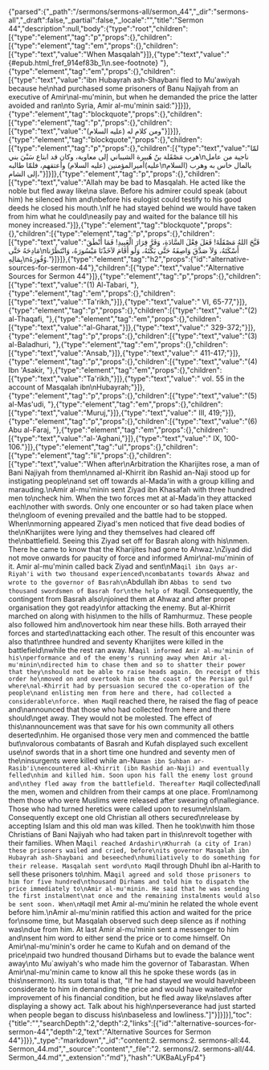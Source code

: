 {"parsed":{"_path":"/sermons/sermons-all/sermon_44","_dir":"sermons-all","_draft":false,"_partial":false,"_locale":"","title":"Sermon 44","description":null,"body":{"type":"root","children":[{"type":"element","tag":"p","props":{},"children":[{"type":"element","tag":"em","props":{},"children":[{"type":"text","value":"When Masqalah"}]},{"type":"text","value":" {#epub.html_fref_914ef83b_1\n.see-footnote} "},{"type":"element","tag":"em","props":{},"children":[{"type":"text","value":"ibn Hubayrah ash-Shaybani fled to Mu'awiyah because he\nhad purchased some prisoners of Banu Najiyah from an executive of Amir\nal-mu'minin, but when he demanded the price the latter avoided and ran\nto Syria, Amir al-mu'minin said:"}]}]},{"type":"element","tag":"blockquote","props":{},"children":[{"type":"element","tag":"p","props":{},"children":[{"type":"text","value":"ومن كلام له (عليه السلام)"}]}]},{"type":"element","tag":"blockquote","props":{},"children":[{"type":"element","tag":"p","props":{},"children":[{"type":"text","value":"لمّا هرب مَصْقَلة بنُ هُبيرة الشيباني إلى معاوية، وكان قد ابتاع سَبْيَ بني\nناجية من عامل أميرالمؤمنين (عليه السلام) وأعتقهم، فلمّا طالبه(عليه\nالسلام) بالمال خاس به وهرب إلى الشام،"}]}]},{"type":"element","tag":"p","props":{},"children":[{"type":"text","value":"Allah may be bad to Masqalah. He acted like the noble but fled away like\na slave. Before his admirer could speak (about him) he silenced him and\nbefore his eulogist could testify to his good deeds he closed his mouth.\nIf he had stayed behind we would have taken from him what he could\neasily pay and waited for the balance till his money increased."}]},{"type":"element","tag":"blockquote","props":{},"children":[{"type":"element","tag":"p","props":{},"children":[{"type":"text","value":"قَبَّحَ اللهُ مَصْقَلَةَ! فَعَلَ فِعْلَ السَّادَةِ، وَفَرَّ فِرَارَ الْعَبِيدِ! فَمَا أَنْطَقَ مَادِحَهُ حَتَّى\nأَسْكَتَهُ، وَلاَ صَدَّقَ وَاصِفَهُ حَتَّى بَكَّتَهُ، وَلَو أَقَامَ لاَخَذْنَا مَيْسُورَهُ، وَانْتَظَرْنا بِمَالِهِ\nوُفُورَهُ."}]}]},{"type":"element","tag":"h2","props":{"id":"alternative-sources-for-sermon-44"},"children":[{"type":"text","value":"Alternative Sources for Sermon 44"}]},{"type":"element","tag":"p","props":{},"children":[{"type":"text","value":"(1) Al-Tabari, "},{"type":"element","tag":"em","props":{},"children":[{"type":"text","value":"Ta'rikh,"}]},{"type":"text","value":" VI, 65-77,"}]},{"type":"element","tag":"p","props":{},"children":[{"type":"text","value":"(2) al-Thaqafi, "},{"type":"element","tag":"em","props":{},"children":[{"type":"text","value":"al-Gharat,"}]},{"type":"text","value":" 329-372;"}]},{"type":"element","tag":"p","props":{},"children":[{"type":"text","value":"(3) al-Baladhuri, "},{"type":"element","tag":"em","props":{},"children":[{"type":"text","value":"Ansab,"}]},{"type":"text","value":" 411-417;"}]},{"type":"element","tag":"p","props":{},"children":[{"type":"text","value":"(4) Ibn 'Asakir, "},{"type":"element","tag":"em","props":{},"children":[{"type":"text","value":"Ta'rikh,"}]},{"type":"text","value":" vol. 55 in the account of Masqalah ibn\nHubayrah;"}]},{"type":"element","tag":"p","props":{},"children":[{"type":"text","value":"(5) al-Mas'udi, "},{"type":"element","tag":"em","props":{},"children":[{"type":"text","value":"Muruj,"}]},{"type":"text","value":" III, 419;"}]},{"type":"element","tag":"p","props":{},"children":[{"type":"text","value":"(6) Abu al-Faraj, "},{"type":"element","tag":"em","props":{},"children":[{"type":"text","value":"al-'Aghani,"}]},{"type":"text","value":" IX, 100-106."}]},{"type":"element","tag":"ul","props":{},"children":[{"type":"element","tag":"li","props":{},"children":[{"type":"text","value":"When after\nArbitration the Kharijites rose, a man of Bani Najiyah from them\nnamed al-Khirrit ibn Rashid an-Naji stood up for instigating people\nand set off towards al-Mada'in with a group killing and marauding.\nAmir al-mu'minin sent Ziyad ibn Khasafah with three hundred men to\ncheck him. When the two forces met at al-Mada'in they attacked each\nother with swords. Only one encounter or so had taken place when the\ngloom of evening prevailed and the battle had to be stopped. When\nmorning appeared Ziyad's men noticed that five dead bodies of the\nKharijites were lying and they themselves had cleared off the\nbattlefield. Seeing this Ziyad set off for Basrah along with his\nmen. There he came to know that the Kharijites had gone to Ahwaz.\nZiyad did not move onwards for paucity of force and informed Amir\nal-mu'minin of it. Amir al-mu'minin called back Ziyad and sent\nMa`qil ibn Qays ar-Riyah'i with two thousand experienced\ncombatants towards Ahwaz and wrote to the governor of Basrah\n`Abdullah ibn `Abbas to send two thousand swordsmen of Basrah for\nthe help of Ma`qil. Consequently, the contingent from Basrah also\njoined them at Ahwaz and after proper organisation they got ready\nfor attacking the enemy. But al-Khirrit marched on along with his\nmen to the hills of Ramhurmuz. These people also followed him and\novertook him near these hills. Both arrayed their forces and started\nattacking each other. The result of this encounter was also that\nthree hundred and seventy Kharijites were killed in the battlefield\nwhile the rest ran away. Ma`qil informed Amir al-mu'minin of his\nperformance and of the enemy's running away when Amir al-mu'minin\ndirected him to chase them and so to shatter their power that they\nshould not be able to raise heads again. On receipt of this order he\nmoved on and overtook him on the coast of the Persian gulf where\nal-Khirrit had by persuasion secured the co-operation of the people\nand enlisting men from here and there, had collected a considerable\nforce. When Ma`qil reached there, he raised the flag of peace and\nannounced that those who had collected from here and there should\nget away. They would not be molested. The effect of this\nannouncement was that save for his own community all others deserted\nhim. He organised those very men and commenced the battle but\nvalorous combatants of Basrah and Kufah displayed such excellent use\nof swords that in a short time one hundred and seventy men of the\ninsurgents were killed while an-Nu`man ibn Suhban ar-Rasib'i\nencountered al-Khirrit (ibn Rashid an-Naji) and eventually felled\nhim and killed him. Soon upon his fall the enemy lost ground and\nthey fled away from the battlefield. Thereafter Ma`qil collected\nall the men, women and children from their camps at one place. From\namong them those who were Muslims were released after swearing of\nallegiance. Those who had turned heretics were called upon to resume\nIslam. Consequently except one old Christian all others secured\nrelease by accepting Islam and this old man was killed. Then he took\nwith him those Christians of Bani Najiyah who had taken part in this\nrevolt together with their families. When Ma`qil reached Ardashir\nKhurrah (a city of Iran) these prisoners wailed and cried, before\nits governor Masqalah ibn Hubayrah ash-Shaybani and beseeched\nhumiliatively to do something for their release. Masqalah sent word\nto Ma`qil through Dhuhl ibn al-Harith to sell these prisoners to\nhim. Ma`qil agreed and sold those prisoners to him for five hundred\nthousand Dirhams and told him to dispatch the price immediately to\nAmir al-mu'minin. He said that he was sending the first instalment\nat once and the remaining instalments would also be sent soon. When\nMa`qil met Amir al-mu'minin he related the whole event before him.\nAmir al-mu'minin ratified this action and waited for the price for\nsome time, but Masqalah observed such deep silence as if nothing was\ndue from him. At last Amir al-mu'minin sent a messenger to him and\nsent him word to either send the price or to come himself. On Amir\nal-mu'minin's order he came to Kufah and on demand of the price\npaid two hundred thousand Dirhams but to evade the balance went away\nto Mu`awiyah's who made him the governor of Tabarastan. When Amir\nal-mu'minin came to know all this he spoke these words (as in this\nsermon). Its sum total is that, \"If he had stayed we would have\nbeen considerate to him in demanding the price and would have waited\nfor improvement of his financial condition, but he fled away like\nslaves after displaying a showy act. Talk about his high\nperseverance had just started when people began to discuss his\nbaseless and lowliness.\"]"}]}]}],"toc":{"title":"","searchDepth":2,"depth":2,"links":[{"id":"alternative-sources-for-sermon-44","depth":2,"text":"Alternative Sources for Sermon 44"}]}},"_type":"markdown","_id":"content:2. sermons:2. sermons-all:44. Sermon_44.md","_source":"content","_file":"2. sermons/2. sermons-all/44. Sermon_44.md","_extension":"md"},"hash":"UKBaALyFp4"}